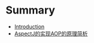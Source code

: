 # Summary

* [Introduction](README.md)
* [AspectJ的实现AOP的原理简析](aspectjde-shi-xian-aop-de-yuan-li-jian-xi.md)

